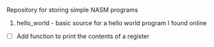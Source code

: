 Repository for storing simple NASM programs

1. hello_world - basic source for a hello world program I found online
 - [ ] Add function to print the contents of a register 
